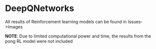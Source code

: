 # DeepQNetworks

All results of Reinforcement learning models can be found in Issues->Images

**NOTE**:
Due to limited computational power and time, the results from the pong RL model were not included
